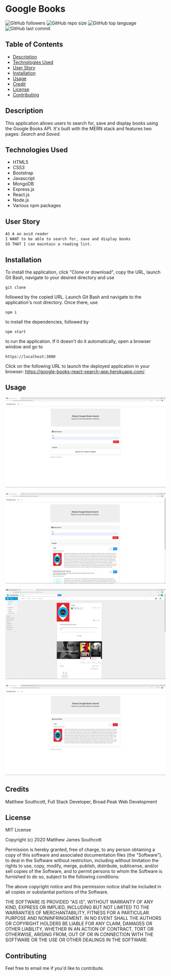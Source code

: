 # Google Books

![GitHub followers](https://img.shields.io/github/followers/mjsouthcott?label=Follow&style=social)
![GitHub repo size](https://img.shields.io/github/repo-size/mjsouthcott/21-google-books-react-search)
![GitHub top language](https://img.shields.io/github/languages/top/mjsouthcott/21-google-books-react-search)
![GitHub last commit](https://img.shields.io/github/last-commit/mjsouthcott/21-google-books-react-search)

## Table of Contents

* [Description](#description)
* [Technologies Used](#technologies-used)
* [User Story](#user-story)
* [Installation](#installation)
* [Usage](#usage)
* [Credit](#credit)
* [License](#licence)
* [Contributing](#contributing)

## Description

This application allows users to search for, save and display books using the Google Books API. It's built with the MERN stack and features two pages: _Search_ and _Saved_.

## Technologies Used

* HTML5
* CSS3
* Bootstrap
* Javascript
* MongoDB
* Express.js
* React.js
* Node.js
* Various npm packages

## User Story

```
AS A an avid reader
I WANT to be able to search for, save and display books
SO THAT I can maintain a reading list.
```

## Installation

To install the application, click "Clone or download", copy the URL, launch Git Bash, navigate to your desired directory and use
```
git clone
```
followed by the copied URL. Launch Git Bash and navigate to the application's root directory. Once there, use
```
npm i
```
to install the dependencies, followed by
```
npm start
```
to run the application. If it doesn't do it automatically, open a browser window and go to
```
https://localhost:3000
```

Click on the following URL to launch the deployed application in your browser: https://google-books-react-search-app.herokuapp.com/.

## Usage

![Step 1](https://github.com/mjsouthcott/21-google-books-react-search/blob/master/demo/demo1.PNG)

![Step 2](https://github.com/mjsouthcott/21-google-books-react-search/blob/master/demo/demo2.PNG)

![Step 3](https://github.com/mjsouthcott/21-google-books-react-search/blob/master/demo/demo3.PNG)

![Step 4](https://github.com/mjsouthcott/21-google-books-react-search/blob/master/demo/demo4.PNG)

## Credits

Matthew Southcott, Full Stack Developer, Broad Peak Web Development

## License

MIT License

Copyright (c) 2020 Matthew James Southcott

Permission is hereby granted, free of charge, to any person obtaining a copy
of this software and associated documentation files (the "Software"), to deal
in the Software without restriction, including without limitation the rights
to use, copy, modify, merge, publish, distribute, sublicense, and/or sell
copies of the Software, and to permit persons to whom the Software is
furnished to do so, subject to the following conditions:

The above copyright notice and this permission notice shall be included in all
copies or substantial portions of the Software.

THE SOFTWARE IS PROVIDED "AS IS", WITHOUT WARRANTY OF ANY KIND, EXPRESS OR
IMPLIED, INCLUDING BUT NOT LIMITED TO THE WARRANTIES OF MERCHANTABILITY,
FITNESS FOR A PARTICULAR PURPOSE AND NONINFRINGEMENT. IN NO EVENT SHALL THE
AUTHORS OR COPYRIGHT HOLDERS BE LIABLE FOR ANY CLAIM, DAMAGES OR OTHER
LIABILITY, WHETHER IN AN ACTION OF CONTRACT, TORT OR OTHERWISE, ARISING FROM,
OUT OF OR IN CONNECTION WITH THE SOFTWARE OR THE USE OR OTHER DEALINGS IN THE
SOFTWARE.

## Contributing

Feel free to email me if you'd like to contribute.
